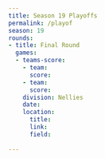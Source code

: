 ```yaml
---
title: Season 19 Playoffs
permalink: /playof
season: 19
rounds:
- title: Final Round
  games: 
  - teams-score:
    - team: 
      score: 
    - team: 
      score: 
    division: Nellies 
    date: 
    location:
      title: 
      link: 
      field:  
    
---
```

